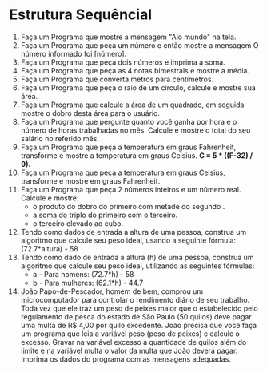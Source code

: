 # Estrutura Sequêncial

1.  Faça um Programa que mostre a mensagem "Alo mundo" na tela.
2.  Faça um Programa que peça um número e então mostre a mensagem O número informado foi [número].
3.  Faça um Programa que peça dois números e imprima a soma.
4.  Faça um Programa que peça as 4 notas bimestrais e mostre a média.
5.  Faça um Programa que converta metros para centímetros.
6.  Faça um Programa que peça o raio de um círculo, calcule e mostre sua área.
7.  Faça um Programa que calcule a área de um quadrado, em seguida mostre o dobro desta área para o usuário.
8.  Faça um Programa que pergunte quanto você ganha por hora e o número de horas trabalhadas no mês. Calcule e mostre o total do seu salário no referido mês.
9.  Faça um Programa que peça a temperatura em graus Fahrenheit, transforme e mostre a temperatura em graus Celsius. **C = 5 * ((F-32) / 9).**
10. Faça um Programa que peça a temperatura em graus Celsius, transforme e mostre em graus Fahrenheit.
11. Faça um Programa que peça 2 números inteiros e um número real. Calcule e mostre:
    *   o produto do dobro do primeiro com metade do segundo .
    *   a soma do triplo do primeiro com o terceiro.
    *   o terceiro elevado ao cubo.
12. Tendo como dados de entrada a altura de uma pessoa, construa um algoritmo que calcule seu peso ideal, usando a seguinte fórmula: (72.7*altura) - 58
13. Tendo como dado de entrada a altura (h) de uma pessoa, construa um algoritmo que calcule seu peso ideal, utilizando as seguintes fórmulas:
    *   a - Para homens: (72.7*h) - 58
    *   b - Para mulheres: (62.1*h) - 44.7
14. João Papo-de-Pescador, homem de bem, comprou um microcomputador para controlar o rendimento diário de seu trabalho. Toda vez que ele traz um peso de peixes maior que o estabelecido pelo regulamento de pesca do estado de São Paulo (50 quilos) deve pagar uma multa de R$ 4,00 por quilo excedente. João precisa que você faça um programa que leia a variável peso (peso de peixes) e calcule o excesso. Gravar na variável excesso a quantidade de quilos além do limite e na variável multa o valor da multa que João deverá pagar. Imprima os dados do programa com as mensagens adequadas.
